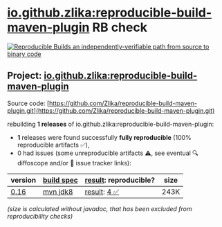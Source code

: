 [io.github.zlika:reproducible-build-maven-plugin](https://central.sonatype.com/artifact/io.github.zlika/reproducible-build-maven-plugin/versions) RB check
=======

[![Reproducible Builds](https://reproducible-builds.org/images/logos/rb.svg) an independently-verifiable path from source to binary code](https://reproducible-builds.org/)

## Project: [io.github.zlika:reproducible-build-maven-plugin](https://central.sonatype.com/artifact/io.github.zlika/reproducible-build-maven-plugin/versions)

Source code: [https://github.com/Zlika/reproducible-build-maven-plugin.git](https://github.com/Zlika/reproducible-build-maven-plugin.git)

rebuilding **1 releases** of io.github.zlika:reproducible-build-maven-plugin:
- **1** releases were found successfully **fully reproducible** (100% reproducible artifacts :white_check_mark:),
- 0 had issues (some unreproducible artifacts :warning:, see eventual :mag: diffoscope and/or :memo: issue tracker links):

| version | [build spec](/BUILDSPEC.md) | [result](https://reproducible-builds.org/docs/jvm/): reproducible? | size |
| -- | --------- | ------ | -- |
| [0.16](https://central.sonatype.com/artifact/io.github.zlika/reproducible-build-maven-plugin/0.16/pom) | [mvn jdk8](reproducible-build-maven-plugin-0.16.buildspec) | [result](reproducible-build-maven-plugin-0.16.buildinfo): [4 :white_check_mark: ](reproducible-build-maven-plugin-0.16.buildcompare) | 243K |

<i>(size is calculated without javadoc, that has been excluded from reproducibility checks)</i>
